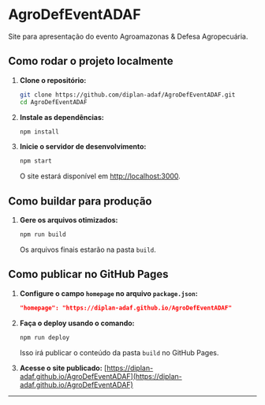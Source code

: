 # AgroDefEventADAF

Site para apresentação do evento Agroamazonas & Defesa Agropecuária.

## Como rodar o projeto localmente

1. **Clone o repositório:**
   ```bash
   git clone https://github.com/diplan-adaf/AgroDefEventADAF.git
   cd AgroDefEventADAF
   ```

2. **Instale as dependências:**
   ```bash
   npm install
   ```

3. **Inicie o servidor de desenvolvimento:**
   ```bash
   npm start
   ```
   O site estará disponível em [http://localhost:3000](http://localhost:3000).

## Como buildar para produção

1. **Gere os arquivos otimizados:**
   ```bash
   npm run build
   ```
   Os arquivos finais estarão na pasta `build`.

## Como publicar no GitHub Pages

1. **Configure o campo `homepage` no arquivo `package.json`:**
   ```json
   "homepage": "https://diplan-adaf.github.io/AgroDefEventADAF"
   ```

2. **Faça o deploy usando o comando:**
   ```bash
   npm run deploy
   ```
   Isso irá publicar o conteúdo da pasta `build` no GitHub Pages.

3. **Acesse o site publicado:**
   [https://diplan-adaf.github.io/AgroDefEventADAF](https://diplan-adaf.github.io/AgroDefEventADAF)

---

